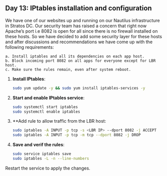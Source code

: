 ## Day 13: IPtables installation and configuration

We have one of our websites up and running on our Nautilus infrastructure in Stratos DC. Our security team has raised a concern that right now Apache’s port i.e 8082 is open for all since there is no firewall installed on these hosts. So we have decided to add some security layer for these hosts and after discussions and recommendations we have come up with the following requirements:

    a. Install iptables and all its dependencies on each app host.
    b. Block incoming port 8082 on all apps for everyone except for LBR host.
    c. Make sure the rules remain, even after system reboot.


1. **Install IPtables**:
    ```bash
    sudo yum update -y && sudo yum install iptables-services -y
    ```

2. **Start and enable IPtables service**:
    ```bash
    sudo systemctl start iptables
    sudo systemctl enable iptables
    ```

3. **Add rule to allow traffic from the LBR host:
    ```bash
    sudo iptables -A INPUT -p tcp -s <LBR IP> --dport 8082 -j ACCEPT
    sudo iptables -A INPUT -p tcp -m tcp --dport 8082 -j DROP
    ```
4. **Save and verif the rules**:
    ```bash
    sudo service iptables save
    sudo iptables -L -n --line-numbers
    ```

Restart the service to apply the changes.